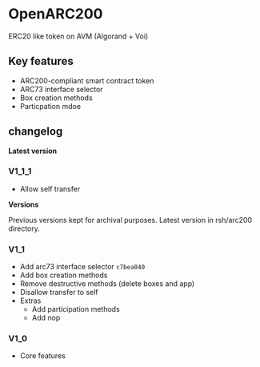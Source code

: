 # OpenARC200

ERC20 like token on AVM (Algorand + Voi)

## Key features

* ARC200-compliant smart contract token
* ARC73 interface selector
* Box creation methods
* Particpation mdoe

## changelog

__Latest version__

### V1_1_1

* Allow self transfer

__Versions__

Previous versions kept for archival purposes. Latest version in rsh/arc200 directory.

### V1_1

* Add arc73 interface selector `c7bea040`
* Add box creation methods
* Remove destructive methods (delete boxes and app)
* Disallow transfer to self
* Extras
  * Add participation methods
  * Add nop

### V1_0

* Core features

